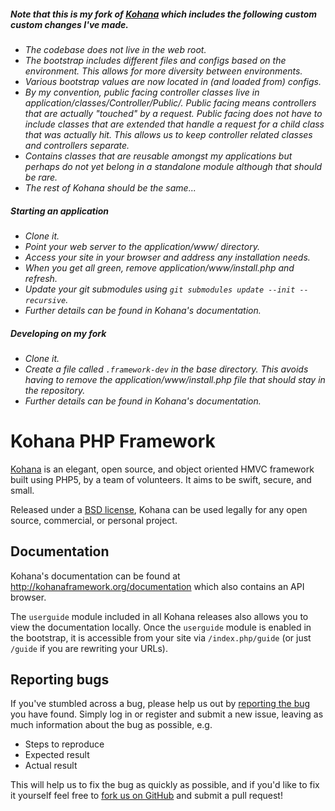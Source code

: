 ##### *Note that this is my fork of [Kohana](https://github.com/kohana/kohana) which includes the following custom custom changes I've made.*
- *The codebase does not live in the web root.*
- *The bootstrap includes different files and configs based on the environment. This allows for more diversity between environments.*
- *Various bootstrap values are now located in (and loaded from) configs.*
- *By my convention, public facing controller classes live in application/classes/Controller/Public/. Public facing means controllers that are actually "touched" by a request. Public facing does not have to include classes that are extended that handle a request for a child class that was actually hit. This allows us to keep controller related classes and controllers separate.*
- *Contains classes that are reusable amongst my applications but perhaps do not yet belong in a standalone module although that should be rare.*
- *The rest of Kohana should be the same...*

##### *Starting an application*
- *Clone it.*
- *Point your web server to the application/www/ directory.*
- *Access your site in your browser and address any installation needs.*
- *When you get all green, remove application/www/install.php and refresh.*
- *Update your git submodules using `git submodules update --init --recursive`.*
- *Further details can be found in Kohana's documentation.*

##### *Developing on my fork*
- *Clone it.*
- *Create a file called `.framework-dev` in the base directory. This avoids having to remove the application/www/install.php file that should stay in the repository.*
- *Further details can be found in Kohana's documentation.*

# Kohana PHP Framework

[Kohana](http://kohanaframework.org/) is an elegant, open source, and object oriented HMVC framework built using PHP5, by a team of volunteers. It aims to be swift, secure, and small.

Released under a [BSD license](http://kohanaframework.org/license), Kohana can be used legally for any open source, commercial, or personal project.

## Documentation
Kohana's documentation can be found at <http://kohanaframework.org/documentation> which also contains an API browser.

The `userguide` module included in all Kohana releases also allows you to view the documentation locally. Once the `userguide` module is enabled in the bootstrap, it is accessible from your site via `/index.php/guide` (or just `/guide` if you are rewriting your URLs).

## Reporting bugs
If you've stumbled across a bug, please help us out by [reporting the bug](http://dev.kohanaframework.org/projects/kohana3/) you have found. Simply log in or register and submit a new issue, leaving as much information about the bug as possible, e.g.

* Steps to reproduce
* Expected result
* Actual result

This will help us to fix the bug as quickly as possible, and if you'd like to fix it yourself feel free to [fork us on GitHub](https://github.com/kohana) and submit a pull request!
